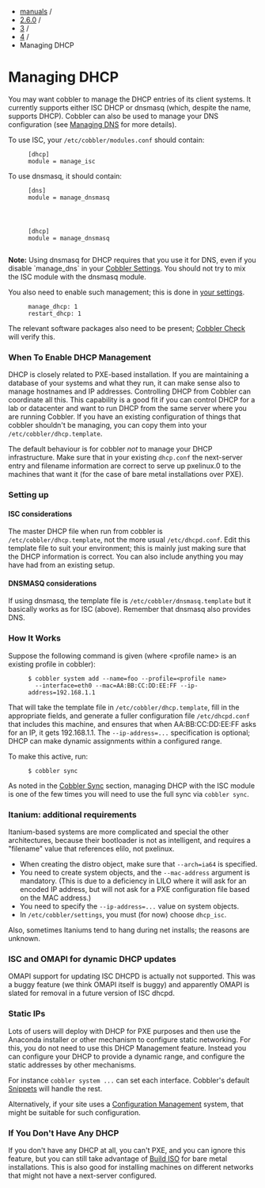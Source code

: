 

<!-- begin content -->

<div id="wrap" class="container">
 <div class="row">
  <div class="span8">
<ul class="breadcrumb"><li><a href="/manuals">manuals</a> <span class="divider">/</span></li><li><a href="/manuals/2.6.0">2.6.0</a> <span class="divider">/</span></li><li><a href="/manuals/2.6.0/3_-_General_Topics.html">3</a> <span class="divider">/</span></li><li><a href="/manuals/2.6.0/3/4_-_Managing_Services_With_Cobbler.html">4</a> <span class="divider">/</span></li><li class="active">Managing DHCP</li></ul>
   <h1>Managing DHCP</h1>
<p>You may want cobbler to manage the DHCP entries of its client systems. It currently supports either ISC DHCP or dnsmasq (which, despite the name, supports DHCP). Cobbler can also be used to manage your DNS configuration (see <a href="/manuals/2.6.0/3/4/2_-_Managing_DNS.html">Managing DNS</a> for more details).</p>

<p>To use ISC, your <code>/etc/cobbler/modules.conf</code> should contain:</p>

<p><figure class="highlight"><pre><code class="language-ini" data-lang="ini">[dhcp]
module = manage_isc</code></pre></figure></p>

<p>To use dnsmasq, it should contain:</p>

<p><figure class="highlight"><pre><code class="language-ini" data-lang="ini">[dns]
module = manage_dnsmasq</p>

<p>[dhcp]
module = manage_dnsmasq</code></pre></figure></p>

<div class="alert alert-info alert-block"><b>Note:</b> Using dnsmasq for DHCP requires that you use it for DNS, even if you disable `manage_dns` in your <a href="/manuals/2.6.0/3/3_-_Cobbler_Settings.html">Cobbler Settings</a>. You should not try to mix the ISC module with the dnsmasq module.</div>


<p>You also need to enable such management; this is done in <a href="/manuals/2.6.0/3/3_-_Cobbler_Settings.html">your settings</a>.</p>

<p><figure class="highlight"><pre><code class="language-yaml" data-lang="yaml">manage_dhcp: 1
restart_dhcp: 1</code></pre></figure></p>

<p>The relevant software packages also need to be present; <a href="/manuals/2.6.0/3/2/1_-_Check.html">Cobbler Check</a> will verify this.</p>

<h3>When To Enable DHCP Management</h3>

<p>DHCP is closely related to PXE-based installation.  If you are maintaining a database of your systems and what they run, it can make sense also to manage hostnames and IP addresses. Controlling DHCP from Cobbler can coordinate all this. This capability is a good fit if you can control DHCP for a lab or datacenter and want to run DHCP from the same server where you are running Cobbler. If you have an existing configuration of things that cobbler shouldn't be managing, you can copy them into your <code>/etc/cobbler/dhcp.template</code>.</p>

<p>The default behaviour is for cobbler <em>not</em> to manage your DHCP infrastructure. Make sure that in your existing <code>dhcp.conf</code> the next-server entry and filename information are correct to serve up pxelinux.0 to the machines that want it (for the case of bare metal installations over PXE).</p>

<h3>Setting up</h3>

<h4>ISC considerations</h4>

<p>The master DHCP file when run from cobbler is <code>/etc/cobbler/dhcp.template</code>, not the more usual <code>/etc/dhcpd.conf</code>. Edit this template file to suit your environment; this is mainly just making sure that the DHCP information is correct. You can also include anything you may have had from an existing setup.</p>

<h4>DNSMASQ considerations</h4>

<p>If using dnsmasq, the template file is <code>/etc/cobbler/dnsmasq.template</code> but it basically works as for ISC (above). Remember that dnsmasq also provides DNS.</p>

<h3>How It Works</h3>

<p>Suppose the following command is given (where &lt;profile name&gt; is an existing profile in cobbler):</p>

<p><figure class="highlight"><pre><code class="language-bash" data-lang="bash">$ cobbler system add --name=foo --profile=&lt;profile name&gt;
  --interface=eth0 --mac=AA:BB:CC:DD:EE:FF --ip-address=192.168.1.1</code></pre></figure></p>

<p>That will take the template file in <code>/etc/cobbler/dhcp.template</code>, fill in the appropriate fields, and generate a fuller configuration file <code>/etc/dhcpd.conf</code> that includes this machine, and ensures that when AA:BB:CC:DD:EE:FF asks for an IP, it gets 192.168.1.1. The <code>--ip-address=...</code> specification is optional; DHCP can make dynamic assignments within a configured range.</p>

<p>To make this active, run:</p>

<p><figure class="highlight"><pre><code class="language-bash" data-lang="bash">$ cobbler sync</code></pre></figure></p>

<p>As noted in the <a href="/manuals/2.6.0/3/2/2_-_Sync.html">Cobbler Sync</a> section, managing DHCP with the ISC module is one of the few times you will need to use the full sync via <code>cobbler sync</code>.</p>

<h3>Itanium: additional requirements</h3>

<p>Itanium-based systems are more complicated and special the other architectures, because their bootloader is not as intelligent, and requires a "filename" value that references elilo, not pxelinux.</p>

<ul>
<li>When creating the distro object, make sure that <code>--arch=ia64</code> is specified.</li>
<li>You need to create system objects, and the <code>--mac-address</code> argument is mandatory. (This is due to a deficiency in LILO where it will ask for an encoded IP address, but will not ask for a PXE configuration file based on the MAC address.)</li>
<li>You need to specify the <code>--ip-address=...</code> value on system objects.</li>
<li>In <code>/etc/cobbler/settings</code>, you must (for now) choose <code>dhcp_isc</code>.</li>
</ul>


<p>Also, sometimes Itaniums tend to hang during net installs; the reasons are unknown.</p>

<h3>ISC and OMAPI for dynamic DHCP updates</h3>

<p>OMAPI support for updating ISC DHCPD is actually not supported.  This was a buggy feature (we think OMAPI itself is buggy) and apparently OMAPI is slated for removal in a future version of ISC dhcpd.</p>

<h3>Static IPs</h3>

<p>Lots of users will deploy with DHCP for PXE purposes and then use the Anaconda installer or other mechanism to configure static networking.  For this, you do not need to use this DHCP Management feature. Instead you can configure your DHCP to provide a dynamic range, and configure the static addresses by other mechanisms.</p>

<p>For instance <code>cobbler system ...</code> can set each interface.  Cobbler's default <a href="/manuals/2.6.0/3/6_-_Snippets.html">Snippets</a> will handle the rest.</p>

<p>Alternatively, if your site uses a <a href="/manuals/2.6.0/4/3_-_Configuration_Management.html">Configuration Management</a> system, that might be suitable for such configuration.</p>

<h3>If You Don't Have Any DHCP</h3>

<p>If you don't have any DHCP at all, you can't PXE, and you can ignore this feature, but you can still take advantage of <a href="/manuals/2.6.0/3/2/6_-_Build_ISO.html">Build ISO</a> for bare metal installations.  This is also good for installing machines on different networks that might not have a next-server configured.</p>
